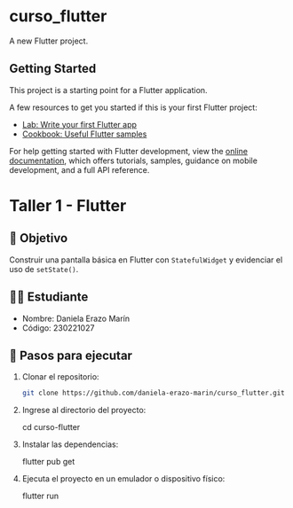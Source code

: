 # curso_flutter

A new Flutter project.

## Getting Started

This project is a starting point for a Flutter application.

A few resources to get you started if this is your first Flutter project:

- [Lab: Write your first Flutter app](https://docs.flutter.dev/get-started/codelab)
- [Cookbook: Useful Flutter samples](https://docs.flutter.dev/cookbook)

For help getting started with Flutter development, view the
[online documentation](https://docs.flutter.dev/), which offers tutorials,
samples, guidance on mobile development, and a full API reference.

# Taller 1 - Flutter

## 🎯 Objetivo
Construir una pantalla básica en Flutter con `StatefulWidget` y evidenciar el uso de `setState()`.

## 👩‍🎓 Estudiante
- Nombre: Daniela Erazo Marín
- Código: 230221027

## 🚀 Pasos para ejecutar
1. Clonar el repositorio:
   ```bash
   git clone https://github.com/daniela-erazo-marin/curso_flutter.git

2. Ingrese al directorio del proyecto:

   cd curso-flutter


3. Instalar las dependencias:

   flutter pub get


4. Ejecuta el proyecto en un emulador o dispositivo físico:

   flutter run